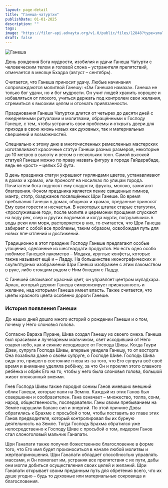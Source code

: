 ```yaml
---
layout: page-detail
title: "Ганеша-чатуртхи"
publishDate: 01-01-2025
description: ""
tags:
image: "https://filer-api.advayta.org/v1.0/public/files/12848?type=small"
draft: false
---
```


![Ганеша](https://filer-api.advayta.org/v1.0/public/files/12848?type=medium "Ганеша") 

 День рождения Бога мудрости, изобилия и удачи Ганеша Чатурти с человеческим телом и головой слона – устранителя препятствий, отмечается в месяце Бхадра (август – сентябрь).

 Считается, что Ганеша приносит удачу. Любые начинания сопровождаются молитвой Ганешу: «Ом Ганешая намаха». Ганеша не только бог удачи, но и бог мудрости. Он учит людей хранить хорошее и избавляться от плохого, учиться держать под контролем свои желания, стремиться к высоким целям и отсекать привязанности.

 Празднования Ганеша Чатуртхи длится от четырех до десяти дней с ежедневными ритуалами и молитвами, обращёнными к Господу Ганеше, с тем, чтобы устранить свои проблемы и открыть двери для прихода в свою жизнь новых как духовных, так и материальных свершений и возможностей.

 Специально к этому дню в многочисленных ремесленных мастерских изготавливают красочные статуи Ганеши разных размеров, некоторые до 10 метров в высоту и весом в нескольких тонн. Самой высокой статуей Ганеши можно по праву назвать фигуру в городе Гайдерабаде, ведь ее «рост» – целых 52 фута.

 В день праздника статуи украшают гирляндами цветов, устанавливают в домах и храмах, или проносят на носилках по улицам города. Почитатели бога подносят ему сладости, фрукты, молоко, зажигают благовония. Фоном праздника является пение священных гимнов, мантр, стотр, бхаджанов посвящённых Шри Ганеше. Во время пребывания Ганеши в домах, общинах и храмах, преданные приносят Ему свои горести и несчастья. В некоторых штатах старые статуэтки, «прослужившие год», после молитв и церемонии прощания спускают на воду рек, озер и других водоемов и когда мурти, погрузившись в воды реки или моря, растворяется в них, то считается, что Шри Ганеша забирает с собой все проблемы, таким образом, освобождая путь для новых впечатлений и достижений.

 Традиционно в этот праздник Господу Ганеше предлагают особые угощения, сделанные из шестнадцати продуктов. Но есть одно особо любимое Ганешей лакомство – Модака, круглые конфеты, которые также называют ещё и – Ладду. На большинстве иконографических и скульптурных изображений Шри Ганеша изображен с этим лакомством в руке, либо стоящим рядом с Ним блюдом с Ладду. 

 С Ганешей связывают красный цвет, он управляет центром муладхара. Аркан, который держит Ганеша символизирует привязанность и желание, над которыми Ганеша имеет власть. Также считается, что цветы красного цвета особенно дороги Ганеше.

### История появления Ганеши

 До наших дней дошло много историй о рождении Ганеши и о том, почему у Него слоновья голова. 

 Согласно Вараха Пуране, Шива создал Ганешу из своего смеха. Ганеша был красивым и лучезарным мальчиком, свет исходивший от Него озарял небо, как и сияние исходившее от Господа Шивы. Когда Гаури Дэви, супруга Господа Шивы, впервые увидела Ганешу, то от восторга Она позабыла даже о своём супруге, о Господе Шиве. Господь Шива видя это, пришел в состояние гнева из-за того, что Его супруга всё своё время и внимание уделяла ребёнку, за что Он и проклял этого славного ребёнка и обрёк Его на то, чтобы у него была слоновья голова, большой живот опоясанный змеями. 

 Гнев Господа Шивы также породил сонмы Ганов имевших внешний облик Ганеши, которые пали на Землю. Каждый из этих Ганов был совершенен и сообразителен. Гана означает – множество, толпа, сонм, народ, общественность, последователи. Ганы своим пребыванием на Земле нарушили баланс сил и энергий. По этой причине Дэвы обратились к Брахме с просьбой о том, чтобы поставить во главе этих Ганов предводителя, который контролировал бы их бурную деятельность на Земле. Тогда Господь Брахма обратился уже непосредственно к Господу Шиве с просьбой о том, лидером Ганов стал слоноголовый мальчик Ганапати. 

 Шри Ганапати также получил божественное благословение в форме того, что Его имя будет произноситься в начале любой молитвы и жертвоприношения. Шри Ганапати обладает способностью управлять массами, и Он помогает им, устраняя все препятствия с их пути, дабы они могли добиться осуществления своих целей и желаний. Шри Ганапати открывает своим преданным путь для обретения всего, что их душе угодно – будь то духовные или материальные сокровища и благословения.
  
  
